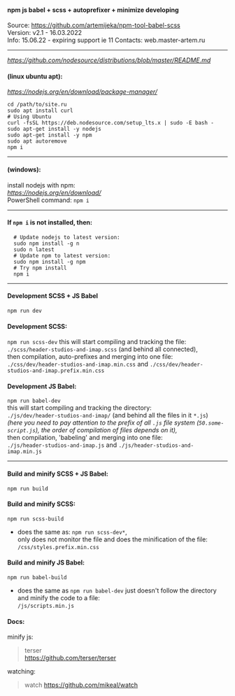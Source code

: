 #### npm js babel + scss + autoprefixer + minimize developing   
Source: https://github.com/artemijeka/npm-tool-babel-scss   
Version: v2.1 - 16.03.2022   
Info: 15.06.22 - expiring support ie 11
Contacts: web.master-artem.ru

---

*https://github.com/nodesource/distributions/blob/master/README.md*
#### (linux ubuntu apt):  
*https://nodejs.org/en/download/package-manager/*
```
cd /path/to/site.ru   
sudo apt install curl 
# Using Ubuntu 
curl -fsSL https://deb.nodesource.com/setup_lts.x | sudo -E bash -
sudo apt-get install -y nodejs 
sudo apt-get install -y npm 
sudo apt autoremove 
npm i 
```
---

#### (windows):   
install nodejs with npm:  
*https://nodejs.org/en/download/*  
PowerShell command:
`npm i`  

---

#### If `npm i` is not installed, then:
```
  # Update nodejs to latest version:
  sudo npm install -g n
  sudo n latest
  # Update npm to latest version:
  sudo npm install -g npm
  # Try npm install
  npm i
```
---

#### Development SCSS + JS Babel
`npm run dev`

#### Development SCSS:  
`npm run scss-dev` 
this will start compiling and tracking the file:   
`./scss/header-studios-and-imap.scss` (and behind all connected),  
then compilation, auto-prefixes and merging into one file:  
`./css/dev/header-studios-and-imap.min.css`  and
`./css/dev/header-studios-and-imap.prefix.min.css`

#### Development JS Babel:  
`npm run babel-dev`  
this will start compiling and tracking the directory:  
`./js/dev/header-studios-and-imap/` (and behind all the files in it `*.js`)  
*(here you need to pay attention to the prefix of all `.js` file system (`50.some-script.js`), the order of compilation of files depends on it),*   
then compilation, 'babeling' and merging into one file:  
`./js/header-studios-and-imap.js` and
`./js/header-studios-and-imap.min.js`

---

#### Build and minify SCSS + JS Babel:  
`npm run build`   

#### Build and minify SCSS:  
`npm run scss-build`  
- does the same as: `npm run scss-dev*`,  
only does not monitor the file and does the minification of the file:  
`/css/styles.prefix.min.css`  



#### Build and minify JS Babel:           
  `npm run babel-build`        
  - does the same as `npm run babel-dev`
  just doesn't follow the directory and minify the code to a file:  
    `/js/scripts.min.js`  



#### Docs:
minify js:
  >  terser   
  >  https://github.com/terser/terser

watching:
  >  watch
  >  https://github.com/mikeal/watch
